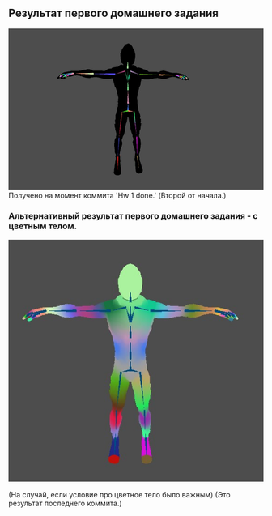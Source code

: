 ## Результат первого домашнего задания
![Результат первого домашнего задания](pictures/hw1Result.jpg)
Получено на момент коммита 'Hw 1 done.' (Второй от начала.)

### Альтернативный результат первого домашнего задания - с цветным телом.
![Модифицированный результат первого домашнего задания](pictures/hw1Result_2.jpg)

(На случай, если условие про цветное тело было важным) (Это результат последнего коммита.)